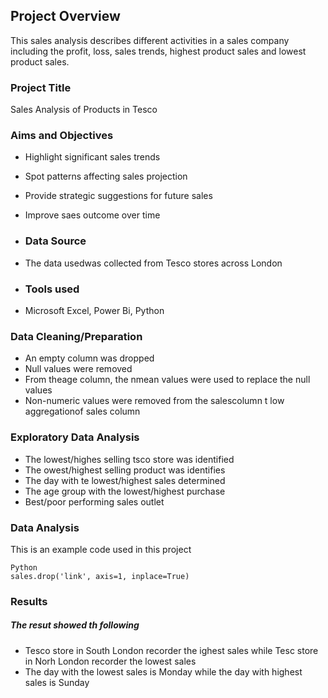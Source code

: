 ## Project Overview
This sales analysis describes different activities in a sales company including the profit, loss, sales trends, highest product sales and lowest product sales.

### Project Title
Sales Analysis of Products in Tesco

### Aims and Objectives
- Highlight significant sales trends
- Spot patterns affecting sales projection
- Provide strategic suggestions for future sales
- Improve saes outcome over time

- ### Data Source
- The data usedwas collected from Tesco stores across London

- ### Tools used
- Microsoft Excel, Power Bi, Python

### Data Cleaning/Preparation
- An empty column was dropped
- Null values were removed
- From theage column, the nmean values were used to replace the null values
- Non-numeric values were removed from the salescolumn t low aggregationof sales column

### Exploratory Data Analysis
- The lowest/highes selling tsco store was identified
- The owest/highest selling product was identifies
- The day with te lowest/highest sales determined
- The age group with the lowest/highest purchase
- Best/poor performing sales outlet

### Data Analysis
This is an example code used in this project

```
Python
sales.drop('link', axis=1, inplace=True)
```
### Results
##### The resut showed th following
- Tesco store in South London recorder the ighest sales while Tesc store in Norh London recorder the lowest sales
- The day with the lowest sales is Monday while the day with highest sales is Sunday

